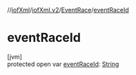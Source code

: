 //[iofXml](../../../index.md)/[iofXml.v2](../index.md)/[EventRace](index.md)/[eventRaceId](event-race-id.md)

# eventRaceId

[jvm]\
protected open var [eventRaceId](event-race-id.md): [String](https://docs.oracle.com/javase/8/docs/api/java/lang/String.html)
